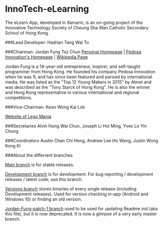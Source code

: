 # InnoTech-eLearning
The eLearn App, developed in Xamarin, is an on-going project of the Innovative Technology Society of Cheung Sha Wan Catholic Secondary School of Hong Kong.

###Lead Developer: Hadrian Tang Wai To

###Chiarman: Jordan Fung Tsz Chun
[Personal Homepage](http://www.jordanfung.com) | [Pedosa Innovation's Homepage](http://www.pedosa.org) | [Wikipedia Page](http://www.wikipedia.org/wiki/Jordan_Fung)

Jordan Fung is a 14-year-old entrepreneur, inspirer, and self-taught programmer from Hong Kong. He founded his company Pedosa Innovation when he was 9, and has since been featured and parised by international media. He was listed as the "Top 12 Young Makers in 2015" by Atmel and was described as the "Tony Starck of Hong Kong". He is also the winner and Hong Kong representative in various international and regional competitions.

###Vice-Chairman: Keon Wong Kai Lok 

[Website of Lego Mania](http://designheaven8.wixsite.com/lego-mania-official)

###Secretaries
Alvin Hung Wai Chun, Joseph Li Hoi Ming, Yves Lo Yin Chung

###Coordinators
Austin Chan Chi Heng, Andrew Lee Ho Wang, Justin Wong Kong Ki

###About the differrent branches

[Main branch](https://github.com/happypig375/innotech-elearning/tree/master) is for stable releases.

[Development branch](https://github.com/happypig375/innotech-elearning/tree/Development) is for development.
For bug reporting / development releases / latest code, use this branch.

[Versions branch](https://github.com/happypig375/innotech-elearning/tree/Versions) stores binaries of every single release (including Development releases).
Used for version checking in-app (Android and Windows 10) or finding an old version.

[Jordan-Fung-patch-1 branch](https://github.com/happypig375/innotech-elearning/tree/Jordan-Fung-patch-1) used to be used for updating Readme.md (aka this file), but it is now deprecated. It is now a glimpse of a very early master branch.
